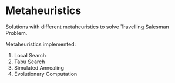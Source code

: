 # Metaheuristics

Solutions with different metaheuristics to solve Travelling Salesman Problem.

Metaheuristics implemented:
1. Local Search
2. Tabu Search
3. Simulated Annealing
4. Evolutionary Computation

